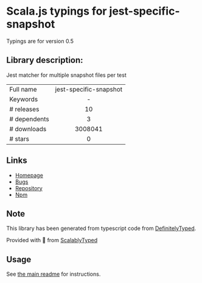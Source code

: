 
# Scala.js typings for jest-specific-snapshot

Typings are for version 0.5

## Library description:
Jest matcher for multiple snapshot files per test

|                    |                 |
| ------------------ | :-------------: |
| Full name          | jest-specific-snapshot |
| Keywords           | - |
| # releases         | 10 |
| # dependents       | 3 |
| # downloads        | 3008041 |
| # stars            | 0 |

## Links
- [Homepage](https://github.com/igor-dv/jest-specific-snapshot#readme)
- [Bugs](https://github.com/igor-dv/jest-specific-snapshot/issues)
- [Repository](https://github.com/igor-dv/jest-specific-snapshot)
- [Npm](https://www.npmjs.com/package/jest-specific-snapshot)
    


## Note
This library has been generated from typescript code from [DefinitelyTyped](https://definitelytyped.org).

Provided with :purple_heart: from [ScalablyTyped](https://github.com/oyvindberg/ScalablyTyped)

## Usage
See [the main readme](../../readme.md) for instructions.



